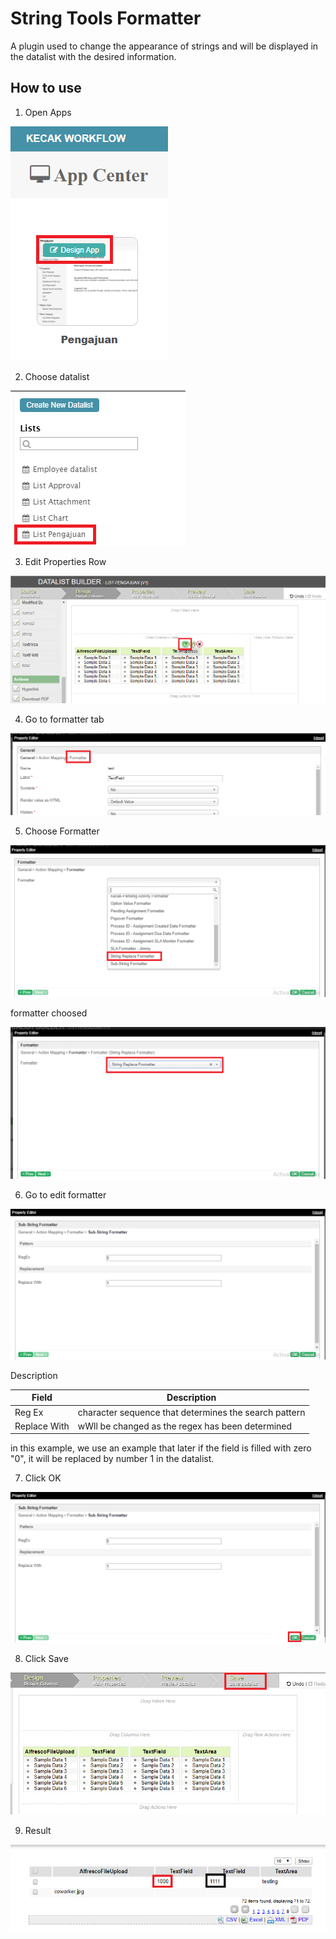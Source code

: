 # String Tools Formatter

A plugin used to change the appearance of strings and will be displayed in the datalist with the desired information.


## How to use

1. Open Apps

<img src="https://raw.githubusercontent.com/kinnara-digital-studio/kecak-workflow/master/docs/assets/stringTool_openApps.png" alt="" />


2. Choose datalist

<img src="https://raw.githubusercontent.com/kinnara-digital-studio/kecak-workflow/master/docs/assets/stringTool_chooseDatalist.png" alt="" />


3. Edit Properties Row

<img src="https://raw.githubusercontent.com/kinnara-digital-studio/kecak-workflow/master/docs/assets/stringTool_editRow.png" alt="" />


4. Go to formatter tab

<img src="https://raw.githubusercontent.com/kinnara-digital-studio/kecak-workflow/master/docs/assets/stringTool_formatterTab.png" alt="" />


5. Choose Formatter

<img src="https://raw.githubusercontent.com/kinnara-digital-studio/kecak-workflow/master/docs/assets/stringTool_formatterChoose.png" alt="" />


formatter choosed

<img src="https://raw.githubusercontent.com/kinnara-digital-studio/kecak-workflow/master/docs/assets/stringTool_formatterChoosed.png" alt="" />


6. Go to edit formatter

<img src="https://raw.githubusercontent.com/kinnara-digital-studio/kecak-workflow/master/docs/assets/stringTool_stringFormatterTab.png" alt="" />

Description

|Field|Description|
|-|-|
|Reg Ex|character sequence that determines the search pattern|
|Replace With|wWll be changed as the regex has been determined|

in this example, we use an example that later if the field is filled with zero "0", it will be replaced by number 1 in the datalist.


7. Click OK

<img src="https://raw.githubusercontent.com/kinnara-digital-studio/kecak-workflow/master/docs/assets/stringTool_ok.png" alt="" />


8. Click Save

<img src="https://raw.githubusercontent.com/kinnara-digital-studio/kecak-workflow/master/docs/assets/stringTool_save.png" alt="" />

9. Result

<img src="https://raw.githubusercontent.com/kinnara-digital-studio/kecak-workflow/master/docs/assets/stringTool_result.png" alt="" />
